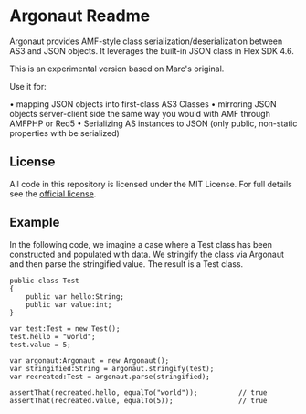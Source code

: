 # Argonaut Readme

Argonaut provides AMF-style class serialization/deserialization between AS3 and JSON objects. It leverages
the built-in JSON class in Flex SDK 4.6.

This is an experimental version based on Marc's original. 

Use it for:

• mapping JSON objects into first-class AS3 Classes
• mirroring JSON objects server-client side the same way you would with AMF through AMFPHP or Red5
• Serializing AS instances to JSON (only public, non-static properties with be serialized)

## License

All code in this repository is licensed under the MIT License. For full details see the [official license](license.md).

## Example

In the following code, we imagine a case where a Test class has been constructed and populated with data. We stringify the class via Argonaut and then parse the stringified value. The result is a Test class.

	public class Test
	{
		public var hello:String;
		public var value:int;
	}

	var test:Test = new Test();
	test.hello = "world";
	test.value = 5;

	var argonaut:Argonaut = new Argonaut();
	var stringified:String = argonaut.stringify(test);
	var recreated:Test = argonaut.parse(stringified);

	assertThat(recreated.hello, equalTo("world"));			// true
	assertThat(recreated.value, equalTo(5));				// true


